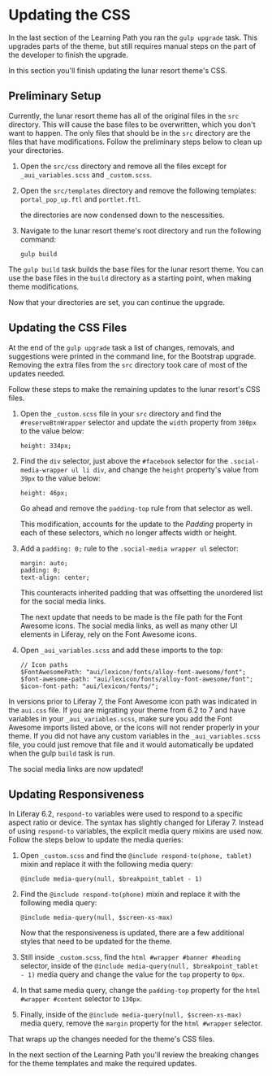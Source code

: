 # Updating the CSS

In the last section of the Learning Path you ran the `gulp upgrade` task. This
upgrades parts of the theme, but still requires manual steps on the part of the
developer to finish the upgrade.

In this section you'll finish updating the lunar resort theme's CSS.

## Preliminary Setup

Currently, the lunar resort theme has all of the original files in the `src`
directory. This will cause the base files to be overwritten, which you don't
want to happen. The only files that should be in the `src` directory are the
files that have modifications. Follow the preliminary steps below to clean up
your directories.

1.  Open the `src/css` directory and remove all the files except for 
    `_aui_variables.scss` and `_custom.scss`.
    
2.  Open the `src/templates` directory and remove the following templates:
    `portal_pop_up.ftl` and `portlet.ftl`.
    
    the directories are now condensed down to the nescessities.

3.  Navigate to the lunar resort theme's root directory and run the following
    command:
    
        gulp build

The `gulp build` task builds the base files for the lunar resort theme. You can 
use the base files in the `build` directory as a starting point, when making 
theme modifications.

Now that your directories are set, you can continue the upgrade.

## Updating the CSS Files

At the end of the `gulp upgrade` task a list of changes, removals, and 
suggestions were printed in the command line, for the Bootstrap upgrade.
Removing the extra files from the `src` directory took care of most of the
updates needed.

Follow these steps to make the remaining updates to the lunar resort's CSS files.

1.  Open the `_custom.scss` file in your `src` directory and find the 
    `#reserveBtnWrapper` selector and update the `width` property from `300px` 
    to the value below:

        height: 334px;

2.  Find the `div` selector, just above the `#facebook` selector for the 
    `.social-media-wrapper ul li div`, and change the `height` property's value 
    from `39px` to the value below:

        height: 46px;
        
    Go ahead and remove the `padding-top` rule from that selector as well. 
        
    This modification, accounts for the update to the *Padding* property in each 
    of these selectors, which no longer affects width or height.
    
3.  Add a `padding: 0;` rule to the `.social-media wrapper ul` selector:

        margin: auto;
        padding: 0;
        text-align: center;
        
    This counteracts inherited padding that was offsetting the unordered list 
    for the social media links.
    
    The next update that needs to be made is the file path for the Font Awesome
    icons. The social media links, as well as many other UI elements in Liferay,
    rely on the Font Awesome icons.

3.  Open `_aui_variables.scss` and add these imports to the top:

        // Icon paths
        $FontAwesomePath: "aui/lexicon/fonts/alloy-font-awesome/font";
        $font-awesome-path: "aui/lexicon/fonts/alloy-font-awesome/font";
        $icon-font-path: "aui/lexicon/fonts/";

In versions prior to Liferay 7, the Font Awesome icon path was indicated in the
`aui.css` file. If you are migrating your theme from 6.2 to 7 and have variables
in your `_aui_variables.scss`, make sure you add the Font Awesome imports listed
above, or the icons will not render properly in your theme. If you did not have
any custom variables in the `_aui_variables.scss` file, you could just remove
that file and it would automatically be updated when the gulp `build` task is
run.

The social media links are now updated!

## Updating Responsiveness

In Liferay 6.2, `respond-to` variables were used to respond to a specific aspect
ratio or device. The syntax has slightly changed for Liferay 7. Instead of using
`respond-to` variables, the explicit media query mixins are used now. Follow the
steps below to update the media queries:

1.  Open `_custom.scss` and find the `@include respond-to(phone, tablet)` mixin 
    and replace it with the following media query:
    
        @include media-query(null, $breakpoint_tablet - 1)
        
2.  Find the `@include respond-to(phone)` mixin and replace it with the
    following media query:
    
        @include media-query(null, $screen-xs-max)
        
    Now that the responsiveness is updated, there are a few additional styles 
    that need to be updated for the theme.

3.  Still inside `_custom.scss`, find the `html #wrapper #banner #heading`
    selector, inside of the `@include media-query(null, $breakpoint_tablet - 1)`
    media query and change the value for the `top` property to `0px`.
    
4.  In that same media query, change the `padding-top` property for the 
    `html #wrapper #content` selector to `130px`.
    
5.  Finally, inside of the `@include media-query(null, $screen-xs-max)` media
    query, remove the `margin` property for the `html #wrapper` selector.

That wraps up the changes needed for the theme's CSS files.

In the next section of the Learning Path you'll review the breaking changes for 
the theme templates and make the required updates.
